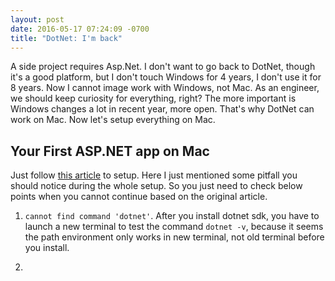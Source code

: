 ```yaml
---
layout: post
date: 2016-05-17 07:24:09 -0700
title: "DotNet: I'm back"
---
```


A side project requires Asp.Net. I don't want to go back to DotNet, though it's a good platform, but I don't touch Windows for 4 years, I don't use it for 8 years. Now I cannot image work with Windows, not Mac. As an engineer, we should keep curiosity for everything, right? The more important is Windows changes a lot in recent year, more open. That's why DotNet can work on Mac. Now let's setup everything on Mac.

## Your First ASP.NET app on Mac
Just follow [this article](https://docs.asp.net/en/latest/tutorials/your-first-mac-aspnet.html) to setup. Here I just mentioned some pitfall you should notice during the whole setup. So you just need to check below points when you cannot continue based on the original article.

1. `cannot find command 'dotnet'`. After you install dotnet sdk, you have to launch a new terminal to test the command `dotnet -v`, because it seems the path environment only works in new terminal, not old terminal before you install.

2.
